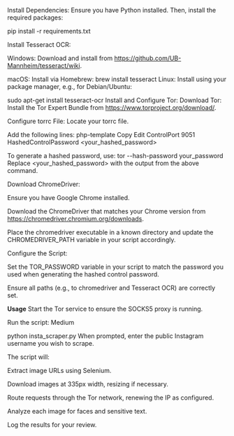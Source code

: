 Install Dependencies:
Ensure you have Python installed. Then, install the required packages:

pip install -r requirements.txt

Install Tesseract OCR:

Windows: Download and install from https://github.com/UB-Mannheim/tesseract/wiki.

macOS: Install via Homebrew:
brew install tesseract
Linux: Install using your package manager, e.g., for Debian/Ubuntu:

sudo apt-get install tesseract-ocr
Install and Configure Tor:
Download Tor: Install the Tor Expert Bundle from https://www.torproject.org/download/.

Configure torrc File:
Locate your torrc file.

Add the following lines:
php-template
Copy
Edit
ControlPort 9051
HashedControlPassword <your_hashed_password>

To generate a hashed password, use:
tor --hash-password your_password
Replace <your_hashed_password> with the output from the above command.

Download ChromeDriver:

Ensure you have Google Chrome installed.

Download the ChromeDriver that matches your Chrome version from https://chromedriver.chromium.org/downloads.

Place the chromedriver executable in a known directory and update the CHROMEDRIVER_PATH variable in your script accordingly.

Configure the Script:

Set the TOR_PASSWORD variable in your script to match the password you used when generating the hashed control password.

Ensure all paths (e.g., to chromedriver and Tesseract OCR) are correctly set.

<b>Usage</b> 
Start the Tor service to ensure the SOCKS5 proxy is running.

Run the script:
Medium

python insta_scraper.py
When prompted, enter the public Instagram username you wish to scrape.

The script will:

Extract image URLs using Selenium.

Download images at 335px width, resizing if necessary.

Route requests through the Tor network, renewing the IP as configured.

Analyze each image for faces and sensitive text.

Log the results for your review.

